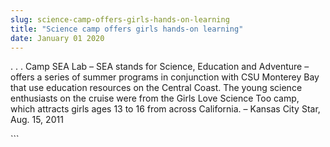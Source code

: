 ```yaml
---
slug: science-camp-offers-girls-hands-on-learning
title: "Science camp offers girls hands-on learning"
date: January 01 2020
---
```


 
<p>
  . . . Camp SEA Lab – SEA stands for Science, Education and Adventure – offers
  a series of summer programs in conjunction with CSU Monterey Bay that use
  education resources on the Central Coast. The young science enthusiasts on the
  cruise were from the Girls Love Science Too camp, which attracts girls ages 13
  to 16 from across California. – Kansas City Star, Aug. 15, 2011
</p>
```
